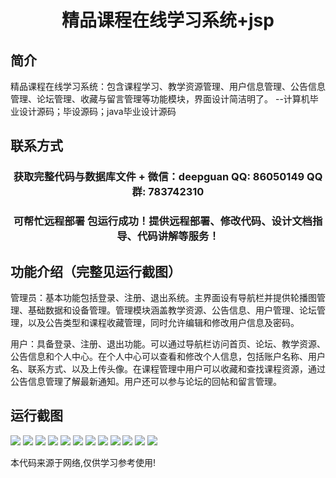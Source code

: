 <p><h1 align="center">精品课程在线学习系统+jsp</h1></p>

## 简介
精品课程在线学习系统：包含课程学习、教学资源管理、用户信息管理、公告信息管理、论坛管理、收藏与留言管理等功能模块，界面设计简洁明了。    --计算机毕业设计源码；毕设源码；java毕业设计源码


## 联系方式
<p><h3 align="center">获取完整代码与数据库文件 + 微信：deepguan QQ: 86050149 QQ群: 783742310</h3></p>
<p><h3 align="center">可帮忙远程部署 包运行成功！提供远程部署、修改代码、设计文档指导、代码讲解等服务！</h3></p>

## 功能介绍（完整见运行截图）
管理员：基本功能包括登录、注册、退出系统。主界面设有导航栏并提供轮播图管理、基础数据和设备管理。管理模块涵盖教学资源、公告信息、用户管理、论坛管理，以及公告类型和课程收藏管理，同时允许编辑和修改用户信息及密码。

用户：具备登录、注册、退出功能。可以通过导航栏访问首页、论坛、教学资源、公告信息和个人中心。在个人中心可以查看和修改个人信息，包括账户名称、用户名、联系方式、以及上传头像。在课程管理中用户可以收藏和查找课程资源，通过公告信息管理了解最新通知。用户还可以参与论坛的回帖和留言管理。


## 运行截图
![](img/001.jpg)
![](img/002.jpg)
![](img/003.jpg)
![](img/004.jpg)
![](img/005.jpg)
![](img/006.jpg)
![](img/007.jpg)
![](img/008.jpg)
![](img/009.jpg)
![](img/010.jpg)
![](img/011.jpg)
![](img/012.jpg)

<p>本代码来源于网络,仅供学习参考使用!</p>
